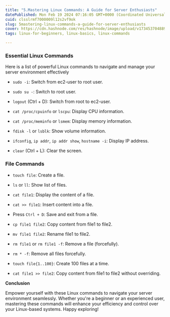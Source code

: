 ```yaml
---
title: "5.Mastering Linux Commands: A Guide for Server Enthusiasts"
datePublished: Mon Feb 19 2024 07:16:05 GMT+0000 (Coordinated Universal Time)
cuid: clsslrmf7000009l12s2vf9ok
slug: 5mastering-linux-commands-a-guide-for-server-enthusiasts
cover: https://cdn.hashnode.com/res/hashnode/image/upload/v1734537048891/c78d13ec-bc7a-4954-8ddd-f16cc2c5f217.webp
tags: linux-for-beginners, linux-basics, linux-commands

---
```


### Essential Linux Commands

Here is a list of powerful Linux commands to navigate and manage your server environment effectively

* `sudo -i`: Switch from ec2-user to root user.
    
* `sudo su -`: Switch to root user.
    
* `logout` (Ctrl + D): Switch from root to ec2-user.
    
* `cat /proc/cpuinfo` or `lscpu`: Display CPU information.
    
* `cat /proc/meminfo` or `lsmem`: Display memory information.
    
* `fdisk -l` or `lsblk`: Show volume information.
    
* `ifconfig`, `ip addr`, `ip addr show`, `hostname -i`: Display IP address.
    
* `clear` (Ctrl + L): Clear the screen.
    

### File Commands

* `touch file`: Create a file.
    
* `ls` or `ll`: Show list of files.
    
* `cat file1`: Display the content of a file.
    
* `cat >> file1`: Insert content into a file.
    
* Press `Ctrl + D`: Save and exit from a file.
    
* `cp file1 file2`: Copy content from file1 to file2.
    
* `mv file1 file2`: Rename file1 to file2.
    
* `rm file1` or `rm file1 -f`: Remove a file (forcefully).
    
* `rm * -f`: Remove all files forcefully.
    
* `touch file{1..100}`: Create 100 files at a time.
    
* `cat file1 >> file2`: Copy content from file1 to file2 without overriding.
    

**Conclusion**

Empower yourself with these Linux commands to navigate your server environment seamlessly. Whether you're a beginner or an experienced user, mastering these commands will enhance your efficiency and control over your Linux-based systems. Happy exploring!